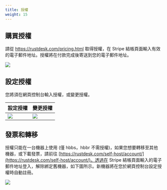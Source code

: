 ```yaml
---
title: 授權
weight: 15
---
```


## 購買授權

請從 https://rustdesk.com/pricing.html 取得授權，在 Stripe 結帳頁面輸入有效的電子郵件地址。授權將在付款完成後寄送到您的電子郵件地址。

![](/docs/en/self-host/rustdesk-server-pro/license/images/stripe.jpg)

## 設定授權

您將須在網頁控制台輸入授權，或變更授權。

 | 設定授權 | 變更授權 |
 | -- | -- |
 ![](/docs/en/self-host/rustdesk-server-pro/license/images/set.png) | ![](/docs/en/self-host/rustdesk-server-pro/license/images/change.png) |

## 發票和轉移

授權只能在一台機器上使用 (僅 hbbs，hbbr 不需授權)，如果您想要轉移至其他機器，或下載發票，請前往 [https://rustdesk.com/self-host/account/](https://rustdesk.com/self-host/account/)。透過在 Stripe 結帳頁面輸入的電子郵件地址登入，解除綁定舊機器，如下圖所示。新機器將在您於網頁控制台設定授權時自動註冊。

![](/docs/en/self-host/rustdesk-server-pro/license/images/unbind.jpg)
